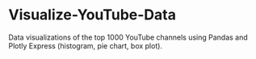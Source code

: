 # Visualize-YouTube-Data
Data visualizations of the top 1000 YouTube channels using Pandas and Plotly Express (histogram, pie chart, box plot).
